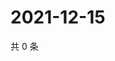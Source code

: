 # 2021-12-15

共 0 条

<!-- BEGIN WEIBO -->
<!-- 最后更新时间 Wed Dec 15 2021 17:14:42 GMT+0800 (China Standard Time) -->

<!-- END WEIBO -->
